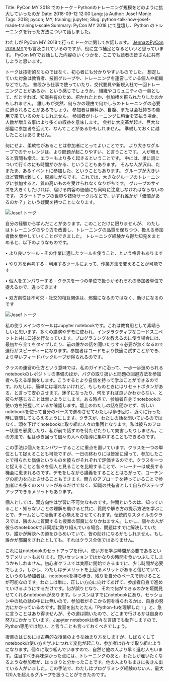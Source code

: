 Title: PyCon MY 2018 でのトーク – Pythonのトレーニング規模をどのように拡大していったのか
Date: 2018-09-12 12:00 
Lang: ja
Author: Josef Monje
Tags: 2018; pycon; MY; training; jupyter;
Slug: python-talk-how-josef-made-trainings-scale
Summary: PyCon MY 2018 にて登壇し、Python のトレーニングを行った方法について話しました。

わたしが PyCon MY 2018で行ったトークに関してお話します。
[JennaのPyCon 2018 MY](https://blog.xoxzo.com/2018/09/05/pycon-my-2018/
)でも言及されているのですが、役に立つ補足となるといいと思っています。
PyCon MYでお話しした内容のいくつかを、ここでも読者の皆さんに共有しようと思います。

トークは技術的なものではなく、初心者にも分かりやすいものでした。
想定していた対象は教育者、技術グループや、トレーニングを運営している個人や組織などでした。
普段から仕事で使っていたり、交代要員や新規入社で一回トレーニングことがあるか、という感じでしょうか。
組織やコミュニティの一員として、だとすれば、知識共有のため、招かれたとか、参加権を振られたりしたのかもしれません。
誰しもが突然、何らかの理由で何かしらのトレーニングの必要に迫られることがあるでしょう。
参加者は無料か、自腹、または会社持ちの費用で来ているのかもしれません。
参加者がトレーニングに料金を支払う場合、人数が増える事はより多くの収益を意味します。
会社に大変革が起き、巨大な部屋に参加者を迎えて、なんてことがあるかもしれません。
準備しておくに越したことはありません。

何にせよ、柔軟性があることは参加者にとってよいことです。
より大きなグループでのチャレンジは、より問題が起こりやすい、と言うことです。
人が増えると質問も増え、エラーもより多く起きるということです。
中には、単に話について行くのにも時間がかかる、ということもあります。
そんな人が沢山、たまたま、あるイベントに参加した、ということもあります。
グループが大きいほど管理は難しく、脱線しがちです。
これでは、大きなグループのトレーニングに参加すると、質の高いものを受けられなくなりがちです。
グループのサイズを大きくしたければ、届ける内容の価値にも同時に注意しなければならないのです。
スタートアップの世界や技術サークルなどで、いずれ誰かが「価値があるのか？」という疑問を持つことになります。

![Josef トーク]({filename}/images/pycon-my-2018/IMG_9595.JPG)

自分の経験から学んだことがあります。このことだけに限りませんが、
わたしはトレーニングのやり方を改善し、トレーニングの品質を保ちつつ、扱える参加者数を増やしていくことができました。
トレーニング経験から得た知見をまとめると、以下のようなものです。

•	より良いツール - その作業に適したツールを使うこと、という格言もあります

•	やり方を再考する - 利用するツールによって、作業方法を変えることが可能です

•	個人をエンパワーする - クラスを一つの単位で扱うかそれぞれの参加者単位で捉えるかで、違ってきます

•	双方向性は不可欠 - 社交的相互関係は、邪魔になるのではなく、助けになるのです


![Josef トーク]({filename}/images/pycon-my-2018/IMG_9612.JPG)

私の使うメインのツールはJupyter notebookです。これは教育用として素晴らしいと思います。多くの講演やデモに使われ、インタラクティブなコードスニペットと共に口述を行なっています。プログラミングを教えるのに使う場合には、最初から全てをタイプしたり、前の誰かの話を聞いたりする必要が無くなるので進行がスピーディーになります。参加者はコードをより快適に試すことができ、より早いフィードバックループが得られるのです。

クラスの運営の仕方という意味では、私のガイドに沿って、一歩一歩進められるnotebookのレポジトリの準備のほか、バグの取り扱いと問題の回避方法を参加者へ与える準備をします。こうするとより自信を持って学ぶことができるのです。わたしは、簡単には壊れないけれど、もしものときにはリセットボタンがある、と言って安心させます。迷子になったり、何をすれば良いかわからない、と彼らが感じることは無いようにします。ある時点で、参加者自身でnotebookの使い方を把握しているか確認します。壇上のわたしの話を聞かせず、新しいnotebookを使って自分のペースで進めさせてわたしは歩き回り、近くに行った時に質問してもらえるようにします。クラスが、わたしの話を聞いているのではなく、頭を下げてnotebookに取り組む人々の集団となります。私は彼らのフロー状態を邪魔したり、私が前で話すのを待たせたりして妨害したりしません。この方法で、私は歩き回って個々の人への指導に集中することもできるのです。

この手法は個人をエンパワーすることに重点を置いています。クラスを一つの単位として捉えることも可能ですが、一日の終わりには皆家に帰って、参加したことで得られた価値というものを彼らがそれぞれで評価するのです。クラスを一つと捉えることと各々を個人と見ることを比較することで、トレーナーは成長する機会に恵まれるのです。デモをしながら講義をすることとはちがって、コーチングの能力を向上させることもできます。両方のアプローチを持っていることで参加者にも多くのメリットがあるだけでなく、知識の共有者として自らがステップアップできるメリットもあります。

個人としては、双方向性は学習に不可欠なものです。仲間というのは、知っていること・知らないことの理解を助けると共に、質問や解き方の提示方法を学ぶことで、チームとして活動する心構えをさせてくれます。伝統的なスタイルのクラスでは、隣の人に質問すると授業の邪魔になりかねません。しかし、個々の人が彼らのnotebookで非同期に取り組んでいる場合、問題はすでに解決していたり、誰かが解決への道をひらめいていて、皆の助けになるかもしれません。もし誰かが邪魔をされたとしても、それはクラス全体ではありません。

これにはnotebookのセットアップを行い、使い方を学ぶ時間が必要であるというデメリットもあります。短いセッションではかなりの時間を食いつぶしてしまうかもしれません。初心者クラスでは実際に開始できるまでに、少し時間が必要でしょう。しかし、わたしはデメリットを上回るメリットがあると信じていて、というのも参加者は、notebookを持ち歩き、残りを自分のペースで続けることが可能なのです。わたしは単に、正しい方向に向けてあげて、参加者自身で進めていけるようにするだけです。何が誤りとなり、それで何ができるのかを垣間見せてくれるnotebookがあります。レッスンはすでにnotebookにあり、セッション中の私の話の中には無いので、参加者がそこから何を得られるかは、自身の努力にかかっているのです。教室を出たとたん「Python-fuを理解した！」と、急に言うことはあり得ませんが、その道は開いたので、どこまで行けるかは自身の努力にかかっています。Jupyter notebookは様々な言語でも動作しますので、Python専用では無い、と言うことも言っておくべきでしょう。

授業のはじめには古典的な授業のような始まり方をしますが、しばらくしてnotebookの使い方を学ぶにつれて変化が起こり、参加者は各々で取り組むようになります。個々に取り組んでいますので、自然と他の人より早く進む人もいます。注目すべき興味深かった点には、トレーニングのあと、わたしが雇いたくなるような参加者が、はっきりと分かったことです。他の人よりもまさに抜きん出ている人がいました。この手法で、わたしはプログラミング経験のない人、最大120人を超えるグループを扱うことができたのです。


